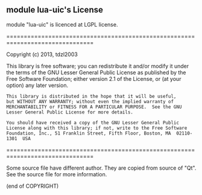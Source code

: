 module lua-uic's License
--------------

module "lua-uic" is licenced at LGPL license.

===============================================================================

Copyright (c) 2013, tdzl2003

This library is free software; you can redistribute it and/or
    modify it under the terms of the GNU Lesser General Public
    License as published by the Free Software Foundation; either
    version 2.1 of the License, or (at your option) any later version.

    This library is distributed in the hope that it will be useful,
    but WITHOUT ANY WARRANTY; without even the implied warranty of
    MERCHANTABILITY or FITNESS FOR A PARTICULAR PURPOSE.  See the GNU
    Lesser General Public License for more details.

    You should have received a copy of the GNU Lesser General Public
    License along with this library; if not, write to the Free Software
    Foundation, Inc., 51 Franklin Street, Fifth Floor, Boston, MA  02110-1301  USA

===============================================================================

Some source file have different author. They are copied from source of "Qt". See the source file for more information.

(end of COPYRIGHT)